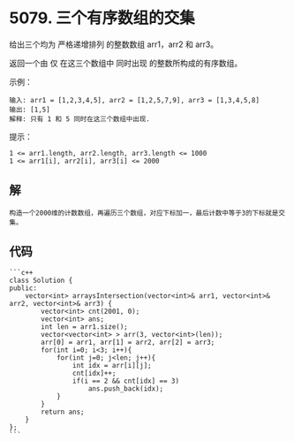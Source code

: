 # 5079. 三个有序数组的交集

给出三个均为 严格递增排列 的整数数组 arr1，arr2 和 arr3。

返回一个由 仅 在这三个数组中 同时出现 的整数所构成的有序数组。

示例：

    输入: arr1 = [1,2,3,4,5], arr2 = [1,2,5,7,9], arr3 = [1,3,4,5,8]
    输出: [1,5]
    解释: 只有 1 和 5 同时在这三个数组中出现.

提示：

    1 <= arr1.length, arr2.length, arr3.length <= 1000
    1 <= arr1[i], arr2[i], arr3[i] <= 2000

## 解

    构造一个2000维的计数数组，再遍历三个数组，对应下标加一，最后计数中等于3的下标就是交集。

## 代码

    ```c++
    class Solution {
    public:
        vector<int> arraysIntersection(vector<int>& arr1, vector<int>& arr2, vector<int>& arr3) {
            vector<int> cnt(2001, 0);
            vector<int> ans;
            int len = arr1.size();
            vector<vector<int> > arr(3, vector<int>(len));
            arr[0] = arr1, arr[1] = arr2, arr[2] = arr3;
            for(int i=0; i<3; i++){
                for(int j=0; j<len; j++){
                    int idx = arr[i][j];
                    cnt[idx]++;
                    if(i == 2 && cnt[idx] == 3)
                        ans.push_back(idx);
                }
            }
            return ans;
        }
    };
    ```
